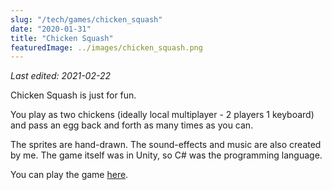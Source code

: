 ```yaml
---
slug: "/tech/games/chicken_squash"
date: "2020-01-31"
title: "Chicken Squash"
featuredImage: ../images/chicken_squash.png
---
```


_Last edited: 2021-02-22_

Chicken Squash is just for fun.

You play as two chickens (ideally local multiplayer - 2 players 1 keyboard) and pass an egg back and forth as many times as you can. 

The sprites are hand-drawn. The sound-effects and music are also created by me. The game itself was in Unity, so C# was the programming language.

You can play the game [here](https://batemanzhou.com/games/ChickenSquash/).
